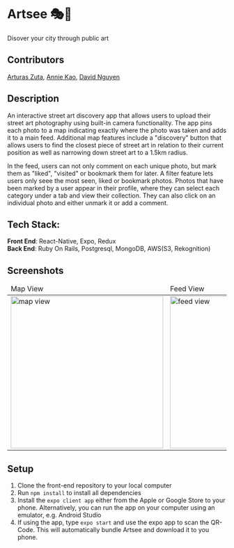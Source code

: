 # Artsee :performing_arts::dizzy:
Disover your city through public art

## Contributors
[Arturas Zuta](https://github.com/arturaszuta/), [Annie Kao](https://github.com/anniekao/), [David Nguyen](https://github.com/ahrke/)

## Description
An interactive street art discovery app that allows users to upload their street art photography using built-in camera functionality. The app pins each photo to a map indicating exactly where the photo was taken and adds it to a main feed. Additional map features include a "discovery" button that allows users to find the closest piece of street art in relation to their current position as well as narrowing down street art to a 1.5km radius. 

In the feed, users can not only comment on each unique photo, but mark them as "liked", "visited" or bookmark them for later. A filter feature lets users only seee the most seen, liked or bookmark photos. Photos that have been marked by a user appear in their profile, where they can select each category under a tab and view their collection. They can also click on an individual photo and either unmark it or add a comment.

## Tech Stack:
**Front End**: React-Native, Expo, Redux <br>
**Back End**: Ruby On Rails, Postgresql, MongoDB, AWS(S3, Rekognition)

## Screenshots

<div align="center">
  <table>
    <thead>
      <tr>
        <td>Map View</td>
        <td>Feed View</td>
        <td>Profile View</td>
      </tr>
    </thead>
    <tbody>
      <tr>
        <td><img width="350" alt="map view" src="https://github.com/anniekao/artsee/blob/master/assets/readme_gifs/map.gif"></td>
        <td><img width="350" alt="feed view" src="https://github.com/anniekao/artsee/blob/master/assets/readme_gifs/feed.gif"></td>
        <td> <img width="350" alt="profile view" src="https://github.com/anniekao/artsee/blob/master/assets/readme_gifs/profile.gif"></td>
      </tr>
    </tbody>
  </table>
</div>


## Setup
1. Clone the front-end repository to your local computer
2. Run `npm install` to install all dependencies
3. Install the `expo client app` either from the Apple or Google Store to your phone. Alternatively, you can run the app on your computer using an emulator, e.g. Android Studio
4. If using the app, type `expo start` and use the expo app to scan the QR-Code. This will automatically bundle Artsee and download it to you phone.



